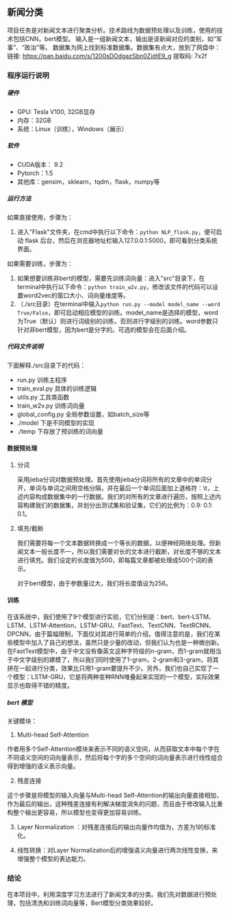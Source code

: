 ## 新闻分类
项目任务是对新闻文本进行聚类分析。技术路线为数据预处理以及训练，使用的技术包括CNN，bert模型。
输入是一组新闻文本，输出是该新闻对应的类别，如“军事”、“政治”等。
数据集为网上找到标准数据集。数据集有点大，放到了网盘中：链接: https://pan.baidu.com/s/1200sDOdgazSbn0ZjdtE9_g 提取码: 7x2f 

### 程序运行说明

##### 硬件

- GPU: Tesla V100, 32GB显存
- 内存：32GB
- 系统：Linux（训练），Windows（展示）

##### 软件

- CUDA版本： 9.2
- Pytorch：1.5
- 其他库：gensim，sklearn，tqdm，flask，numpy等

##### 运行方法

如果直接使用，步骤为：

1. 进入"Flask"文件夹，在cmd中执行以下命令：`python NLP_flask.py`，便可启动 flask 后台，然后在浏览器地址栏输入127.0.0.1:5000，即可看到分类系统界面。

如果需要训练，步骤为：

1. 如果想要训练非bert的模型，需要先训练词向量：进入"src"目录下，在terminal中执行以下命令：`python train_w2v.py`，修改该文件的代码可以设置word2vec的窗口大小、词向量维度等。
2. （./src目录）在terminal中输入`python run.py --model model_name --word True/False`，即可启动相应模型的训练。model_name是选择的模型，word为True（默认）则进行词级别的训练，否则进行字级别的训练。word参数只针对非bert模型，因为bert是分字的。可选的模型会在后面介绍。



##### 代码文件说明

下面解释./src目录下的代码：

- run.py 训练主程序
- train_eval.py 具体的训练逻辑
- utils.py 工具类函数
- train_w2v.py 训练词向量
- global_config.py 全局参数设置，如batch_size等
- ./model 下是不同模型的实现
- ./temp 下存放了预训练的词向量



#### 数据预处理



1. 分词

   采用jieba分词对数据预处理。首先使用jieba分词将所有的文章中的单词分开，单词与单词之间用空格分隔，并在最后一个单词后面加上退格符：\t，上述内容构成数据集中的一行数据。我们的对所有的文章进行遍历，按照上述内容构建我们的数据集，并划分出测试集和验证集，它们的比例为：0.9: 0.1: 0.1。


2. 填充/截断

   我们需要将每一个文本数据转换成一个等长的数据，以便神经网络处理。但新闻文本一般长度不一，所以我们需要对长的文本进行截断，对长度不够的文本进行填充。我们设定的长度值为500，即每篇文章都被处理成500个词的表示。

   对于bert模型，由于参数量过大，我们将长度值设为256。

#### 训练

在该系统中，我们使用了9个模型进行实验，它们分别是：bert、bert-LSTM、LSTM、LSTM-Attention、LSTM-GRU、FastText、TextCNN、TextRCNN、DPCNN，由于篇幅限制，下面仅对其进行简单的介绍。值得注意的是，我们在某些模型中加入了自己的想法，虽然只是少量的改动，但我们认为也是一种微创新。在FastText模型中，由于中文没有像英文这种字符级的n-gram，而1-gram就相当于中文字级别的建模了，所以我们同时使用了1-gram，2-gram和3-gram，将其拼在一起进行分类，效果比只用1-gram要提升不少。另外，我们也自己实现了一个模型：LSTM-GRU，它是将两种变种RNN堆叠起来实现的一个模型，实际效果显示也取得不错的精度。

##### bert 模型

关键模块：

1. Multi-head Self-Attention

作者用多个Self-Attention模块来表示不同的语义空间，从而获取文本中每个字在不同语义空间的词向量表示，然后将每个字的多个空间的词向量表示进行线性组合得到增强的语义表示向量。

2. 残差连接

这个步骤是将模型的输入向量与Multi-head Self-Attention的输出向量直接相加，作为最后的输出，这种残差连接有利解决梯度消失的问题，而且由于修改输入比重构整个输出更容易，所以模型也变得更加容易训练。

3. Layer Normalization ：对残差连接后的输出向量作均值为，方差为1的标准化。

4. 线性转换：对Layer Normalization后的增强语义向量进行两次线性变换，来增强整个模型的表达能力。


    


### 结论

在本项目中，利用深度学习方法进行了新闻文本的分类。我们先对数据进行预处理，包括清洗和训练词向量等，Bert模型分类效果较好。





